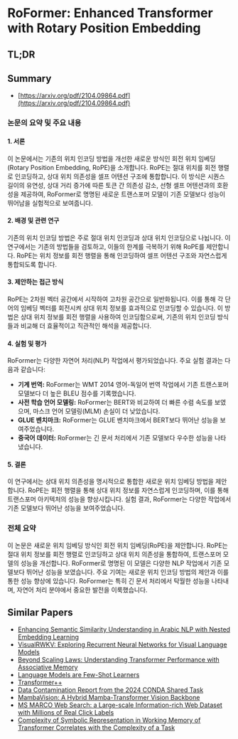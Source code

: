 # RoFormer: Enhanced Transformer with Rotary Position Embedding
## TL;DR
## Summary
- [https://arxiv.org/pdf/2104.09864.pdf](https://arxiv.org/pdf/2104.09864.pdf)

### 논문의 요약 및 주요 내용

#### 1. 서론
이 논문에서는 기존의 위치 인코딩 방법을 개선한 새로운 방식인 회전 위치 임베딩(Rotary Position Embedding, RoPE)을 소개합니다. RoPE는 절대 위치를 회전 행렬로 인코딩하고, 상대 위치 의존성을 셀프 어텐션 구조에 통합합니다. 이 방식은 시퀀스 길이의 유연성, 상대 거리 증가에 따른 토큰 간 의존성 감소, 선형 셀프 어텐션과의 호환성을 제공하여, RoFormer로 명명된 새로운 트랜스포머 모델이 기존 모델보다 성능이 뛰어남을 실험적으로 보여줍니다.

#### 2. 배경 및 관련 연구
기존의 위치 인코딩 방법은 주로 절대 위치 인코딩과 상대 위치 인코딩으로 나뉩니다. 이 연구에서는 기존의 방법들을 검토하고, 이들의 한계를 극복하기 위해 RoPE를 제안합니다. RoPE는 위치 정보를 회전 행렬을 통해 인코딩하여 셀프 어텐션 구조와 자연스럽게 통합되도록 합니다.

#### 3. 제안하는 접근 방식
RoPE는 2차원 벡터 공간에서 시작하여 고차원 공간으로 일반화됩니다. 이를 통해 각 단어의 임베딩 벡터를 회전시켜 상대 위치 정보를 효과적으로 인코딩할 수 있습니다. 이 방법은 상대 위치 정보를 회전 행렬을 사용하여 인코딩함으로써, 기존의 위치 인코딩 방식들과 비교해 더 효율적이고 직관적인 해석을 제공합니다.

#### 4. 실험 및 평가
RoFormer는 다양한 자연어 처리(NLP) 작업에서 평가되었습니다. 주요 실험 결과는 다음과 같습니다:
- **기계 번역:** RoFormer는 WMT 2014 영어-독일어 번역 작업에서 기존 트랜스포머 모델보다 더 높은 BLEU 점수를 기록했습니다.
- **사전 학습 언어 모델링:** RoFormer는 BERT와 비교하여 더 빠른 수렴 속도를 보였으며, 마스크 언어 모델링(MLM) 손실이 더 낮았습니다.
- **GLUE 벤치마크:** RoFormer는 GLUE 벤치마크에서 BERT보다 뛰어난 성능을 보여주었습니다.
- **중국어 데이터:** RoFormer는 긴 문서 처리에서 기존 모델보다 우수한 성능을 나타냈습니다.

#### 5. 결론
이 연구에서는 상대 위치 의존성을 명시적으로 통합한 새로운 위치 임베딩 방법을 제안합니다. RoPE는 회전 행렬을 통해 상대 위치 정보를 자연스럽게 인코딩하며, 이를 통해 트랜스포머 아키텍처의 성능을 향상시킵니다. 실험 결과, RoFormer는 다양한 작업에서 기존 모델보다 뛰어난 성능을 보여주었습니다.

### 전체 요약
이 논문은 새로운 위치 임베딩 방식인 회전 위치 임베딩(RoPE)을 제안합니다. RoPE는 절대 위치 정보를 회전 행렬로 인코딩하고 상대 위치 의존성을 통합하여, 트랜스포머 모델의 성능을 개선합니다. RoFormer로 명명된 이 모델은 다양한 NLP 작업에서 기존 모델보다 뛰어난 성능을 보였습니다. 주요 기여는 새로운 위치 인코딩 방법의 제안과 이를 통한 성능 향상에 있습니다. RoFormer는 특히 긴 문서 처리에서 탁월한 성능을 나타내며, 자연어 처리 분야에서 중요한 발전을 이룩했습니다.

## Similar Papers
- [Enhancing Semantic Similarity Understanding in Arabic NLP with Nested Embedding Learning](2407.21139.md)
- [VisualRWKV: Exploring Recurrent Neural Networks for Visual Language Models](2406.13362.md)
- [Beyond Scaling Laws: Understanding Transformer Performance with Associative Memory](2405.08707.md)
- [Language Models are Few-Shot Learners](2005.14165.md)
- [Transformer++](2003.04974.md)
- [Data Contamination Report from the 2024 CONDA Shared Task](2407.21530.md)
- [MambaVision: A Hybrid Mamba-Transformer Vision Backbone](2407.08083.md)
- [MS MARCO Web Search: a Large-scale Information-rich Web Dataset with Millions of Real Click Labels](2405.07526.md)
- [Complexity of Symbolic Representation in Working Memory of Transformer Correlates with the Complexity of a Task](2406.14213.md)
